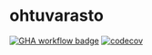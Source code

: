# ohtuvarasto

[![GHA workflow badge](https://github.com/jkuusto/ohtuvarasto/workflows/CI/badge.svg)](https://github.com/jkuusto/ohtuvarasto/actions) [![codecov](https://codecov.io/github/jkuusto/ohtuvarasto/graph/badge.svg?token=5AO5D3L0LD)](https://codecov.io/github/jkuusto/ohtuvarasto)
